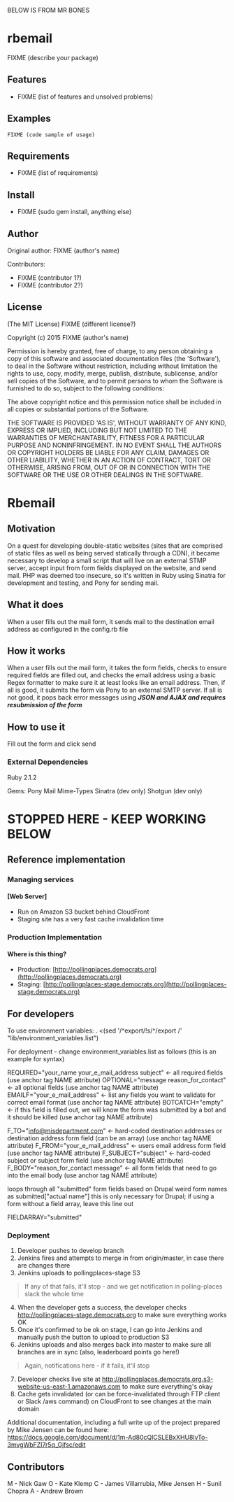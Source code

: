BELOW IS FROM MR BONES

rbemail
===========

FIXME (describe your package)

Features
--------

* FIXME (list of features and unsolved problems)

Examples
--------

    FIXME (code sample of usage)

Requirements
------------

* FIXME (list of requirements)

Install
-------

* FIXME (sudo gem install, anything else)

Author
------

Original author: FIXME (author's name)

Contributors:

* FIXME (contributor 1?)
* FIXME (contributor 2?)

License
-------

(The MIT License) FIXME (different license?)

Copyright (c) 2015 FIXME (author's name)

Permission is hereby granted, free of charge, to any person obtaining
a copy of this software and associated documentation files (the
'Software'), to deal in the Software without restriction, including
without limitation the rights to use, copy, modify, merge, publish,
distribute, sublicense, and/or sell copies of the Software, and to
permit persons to whom the Software is furnished to do so, subject to
the following conditions:

The above copyright notice and this permission notice shall be
included in all copies or substantial portions of the Software.

THE SOFTWARE IS PROVIDED 'AS IS', WITHOUT WARRANTY OF ANY KIND,
EXPRESS OR IMPLIED, INCLUDING BUT NOT LIMITED TO THE WARRANTIES OF
MERCHANTABILITY, FITNESS FOR A PARTICULAR PURPOSE AND NONINFRINGEMENT.
IN NO EVENT SHALL THE AUTHORS OR COPYRIGHT HOLDERS BE LIABLE FOR ANY
CLAIM, DAMAGES OR OTHER LIABILITY, WHETHER IN AN ACTION OF CONTRACT,
TORT OR OTHERWISE, ARISING FROM, OUT OF OR IN CONNECTION WITH THE
SOFTWARE OR THE USE OR OTHER DEALINGS IN THE SOFTWARE.


# Rbemail

## Motivation
On a quest for developing double-static websites (sites that are comprised of static files as well as being served statically through a CDN), it became necessary to develop a small script that will live on an external STMP server, accept input from form fields displayed on the website, and send mail. PHP was deemed too insecure, so it's written in Ruby using Sinatra for development and testing, and Pony for sending mail.

## What it does
When a user fills out the mail form, it sends mail to the destination email address as configured in the config.rb file

## How it works
When a user fills out the mail form, it takes the form fields, checks to ensure required fields are filled out, and checks the email address using a basic Regex formatter to make sure it at least looks like an email address.  Then, if all is good, it submits the form via Pony to an external SMTP server.  If all is not good, it pops back error messages using ***JSON and AJAX and requires resubmission of the form***

## How to use it
Fill out the form and click send

### External Dependencies
Ruby 2.1.2

Gems:
Pony
Mail
Mime-Types
Sinatra (dev only)
Shotgun (dev only)

# STOPPED HERE - KEEP WORKING BELOW

## Reference implementation

### Managing services

#### [Web Server]
- Run on Amazon S3 bucket behind CloudFront
- Staging site has a very fast cache invalidation time

### Production Implementation

#### Where is this thing?
- Production: [http://pollingplaces.democrats.org](http://pollingplaces.democrats.org)
- Staging: [http://pollingplaces-stage.democrats.org](http://pollingplaces-stage.democrats.org)

## For developers

To use environment variables:
. <(sed '/^export/!s/^/export /' "lib/environment_variables.list")


For deployment - change environment_variables.list as follows (this is an example for syntax)

REQUIRED="your_name your_e_mail_address subject" <- all required fields (use anchor tag NAME attribute)
OPTIONAL="message reason_for_contact" <- all optional fields (use anchor tag NAME attribute)
EMAILF="your_e_mail_address" <- list any fields you want to validate for correct email format (use anchor tag NAME attribute)
BOTCATCH="empty" <- if this field is filled out, we will know the form was submitted by a bot and it should be killed (use anchor tag NAME attribute)

F_TO="info@misdepartment.com" <- hard-coded destination addresses or destination address form field (can be an array) (use anchor tag NAME attribute)
F_FROM="your_e_mail_address" <- users email address form field (use anchor tag NAME attribute)
F_SUBJECT="subject" <- hard-coded subject or subject form field (use anchor tag NAME attribute)
F_BODY="reason_for_contact message" <- all form fields that need to go into the email body (use anchor tag NAME attribute)

loops through all "submitted" form fields based on Drupal weird form names as submitted["actual name"]
this is only necessary for Drupal; if using a form without a field array, leave this line out

FIELDARRAY="submitted"


### Deployment
1. Developer pushes to develop branch
2. Jenkins fires and attempts to merge in from origin/master, in case there are changes there
3. Jenkins uploads to pollingplaces-stage S3

  > If any of that fails, it'll stop - and we get notification in polling-places slack the whole time
4. When the developer gets a success, the developer checks http://pollingplaces-stage.democrats.org to make sure everything works OK
5. Once it's confirmed to be ok on stage, I can go into Jenkins and manually push the button to upload to production S3
6. Jenkins uploads and also merges back into master to make sure all branches are in sync (also, leaderboard points go here!)

  > Again, notifications here - if it fails, it'll stop
7. Developer checks live site at http://pollingplaces.democrats.org.s3-website-us-east-1.amazonaws.com to make sure everything's okay
8. Cache gets invalidated (or can be force-invalidated through FTP client or Slack /aws command) on CloudFront to see changes at the main domain

Additional documentation, including a full write up of the project prepared by Mike Jensen can be found here: https://docs.google.com/document/d/1m-Ad80cQlCSLEBxXHU8lvTo-3mvgWbFZI7r5q_Gjfsc/edit

## Contributors

M - Nick Gaw
O - Kate Klemp
C - James Villarrubia, Mike Jensen
H - Sunil Chopra
A - Andrew Brown
